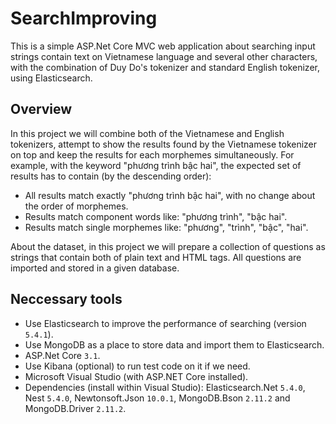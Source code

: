 # SearchImproving
This is a simple ASP.Net Core MVC web application about searching input strings contain text on Vietnamese language and several other characters, with the combination of Duy Do's tokenizer and standard English tokenizer, using Elasticsearch.


## Overview

In this project we will combine both of the Vietnamese and English tokenizers, attempt to show the results found by the Vietnamese tokenizer on top and keep the results for each morphemes simultaneously. For example, with the keyword "phương trình bậc hai", the expected set of results has to contain (by the descending order):

- All results match exactly "phương trình bậc hai", with no change about the order of morphemes.
- Results match component words like: "phương trình", "bậc hai".
- Results match single morphemes like: "phương", "trình", "bậc", "hai".

About the dataset, in this project we will prepare a collection of questions as strings that contain both of plain text and HTML tags. All questions are imported and stored in a given database.


## Neccessary tools

- Use Elasticsearch to improve the performance of searching (version ```5.4.1```).
- Use MongoDB as a place to store data and import them to Elasticsearch.
- ASP.Net Core ```3.1```.
- Use Kibana (optional) to run test code on it if we need.
- Microsoft Visual Studio (with ASP.NET Core installed).
- Dependencies (install within Visual Studio): Elasticsearch.Net ```5.4.0```, Nest ```5.4.0```, Newtonsoft.Json ```10.0.1```, MongoDB.Bson ```2.11.2``` and MongoDB.Driver ```2.11.2```. 



